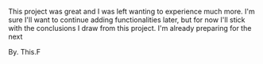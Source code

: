 This project was great and I was left wanting to experience much more.
I'm sure I'll want to continue adding functionalities later, but for now I'll stick with the conclusions I draw from this project.
I'm already preparing for the next

By. This.F
